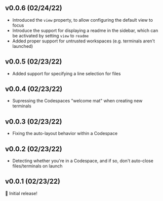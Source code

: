 ## v0.0.6 (02/24/22)

- Introduced the `view` property, to allow configuring the default view to focus
- Introduce the support for displaying a readme in the sidebar, which can be activated by setting `view` to `readme`
- Added proper support for untrusted workspaces (e.g. terminals aren't launched)

## v0.0.5 (02/23/22)

- Added support for specifying a line selection for files

## v0.0.4 (02/23/22)

- Supressing the Codespaces "welcome mat" when creating new terminals

## v0.0.3 (02/23/22)

- Fixing the auto-layout behavior within a Codespace

## v0.0.2 (02/23/22)

- Detecting whether you're in a Codespace, and if so, don't auto-close files/terminals on launch

## v0.0.1 (02/23/22)

🥳 Initial release!
